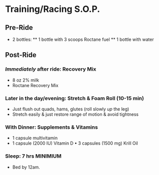 # Training/Racing S.O.P.

## Pre-Ride

* 2 bottles:
** 1 bottle with 3 scoops Roctane fuel
** 1 bottle with water

## Post-Ride

### *Immediately* after ride: Recovery Mix
* 8 oz 2% milk
* Roctane Recovery Mix

### Later in the day/evening: Stretch & Foam Roll (10-15 min)
* Just flush out quads, hams, glutes (roll slowly *up* the leg)
* Stretch easily & just restore range of motion & avoid tightness

### With Dinner: Supplements & Vitamins
* 1 capsule multivitamin
* 1 capsule (2000 IU) Vitamin D
• 3 capsules (1500 mg) Krill Oil

### Sleep: 7 hrs MINIMIUM
* Bed by 12am.
